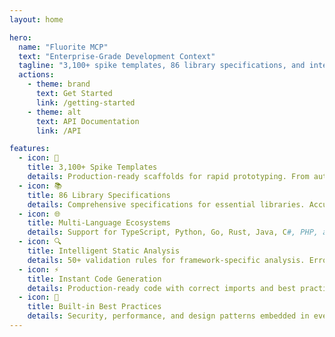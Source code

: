 ```yaml
---
layout: home

hero:
  name: "Fluorite MCP"
  text: "Enterprise-Grade Development Context"
  tagline: "3,100+ spike templates, 86 library specifications, and intelligent development context for Claude Code CLI"
  actions:
    - theme: brand
      text: Get Started
      link: /getting-started
    - theme: alt
      text: API Documentation
      link: /API

features:
  - icon: 🧪
    title: 3,100+ Spike Templates
    details: Production-ready scaffolds for rapid prototyping. From authentication to deployment, get working code instantly.
  - icon: 📚
    title: 86 Library Specifications
    details: Comprehensive specifications for essential libraries. Accurate imports, type definitions, and implementation patterns included.
  - icon: 🌐
    title: Multi-Language Ecosystems
    details: Support for TypeScript, Python, Go, Rust, Java, C#, PHP, and more modern development ecosystems.
  - icon: 🔍
    title: Intelligent Static Analysis
    details: 50+ validation rules for framework-specific analysis. Error prediction and performance optimization built-in.
  - icon: ⚡
    title: Instant Code Generation
    details: Production-ready code with correct imports and best practices. Zero configuration required.
  - icon: 🎯
    title: Built-in Best Practices
    details: Security, performance, and design patterns embedded in every implementation.
---
```



